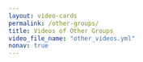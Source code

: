 ```yaml
---
layout: video-cards
permalink: /other-groups/
title: Videos of Other Groups
video_file_name: "other_videos.yml"
nonav: true
---
```

